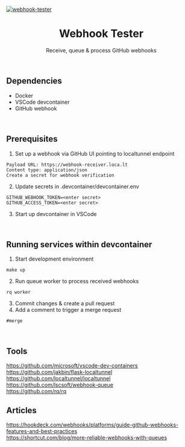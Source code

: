 [![webhook-tester](https://github.com/leondelaimy/webhook-tester/actions/workflows/python-test.yml/badge.svg)](https://github.com/leondelaimy/webhook-tester/actions/workflows/python-test.yml)

<h1 align="center">
  Webhook Tester
</h1>
<p align="center">
  Receive, queue & process GitHub webhooks
</p>


<br/>

## Dependencies
- Docker
- VSCode devcontainer
- GitHub webhook

<br/>

## Prerequisites

1. Set up a webhook via GitHub UI pointing to localtunnel endpoint
```
Payload URL: https://webhook-receiver.loca.lt
Content type: application/json
Create a secret for webhook verification
```
2. Update secrets in .devcontainer/devcontainer.env
```
GITHUB_WEBHOOK_TOKEN=<enter secret>
GITHUB_ACCESS_TOKEN=<enter secret>
```
3. Start up devcontainer in VSCode

<br/>

## Running services within devcontainer

1. Start development environment
```
make up
```
2. Run queue worker to process received webhooks
```
rq worker
```
3. Commit changes & create a pull request
4. Add a comment to trigger a merge request
```
#merge
```

<br/>

## Tools
https://github.com/microsoft/vscode-dev-containers \
https://github.com/jakbin/flask-localtunnel \
https://github.com/localtunnel/localtunnel \
https://github.com/lscsoft/webhook-queue \
https://github.com/rq/rq 

## Articles
https://hookdeck.com/webhooks/platforms/guide-github-webhooks-features-and-best-practices \
https://shortcut.com/blog/more-reliable-webhooks-with-queues 
